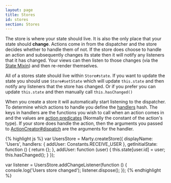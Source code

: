```yaml
---
layout: page
title: Stores
id: stores
section: Stores
---
```


The store is where your state should live. It is also the only place that your state should **change**. Actions come in from the dispatcher and the store  decides whether to handle them of not. If the store does choose to handle an action and subsequently changes its state then it will notify any listeners that it has changed. Your views can then listen to those changes (via the [State Mixin](/guides/state-mixin)) and then re-render themselves.

All of a stores state should live within ``Store#state``. If you want to update the state you should use ``Store#setState`` which will update ``this.state`` and then notify any listeners that the store has changed. Or if you prefer you can update ``this.state`` and then manually call ``this.hasChanged()``

When you create a store it will automatically start listening to the dispatcher. To determine which actions to handle you define the [handlers](/api/stores/#handlers) hash. The keys in handlers are the functions you wish to call when an action comes in and the values are [action predicates](/api/stores/#action-predicates) (Normally the constant of the action's type). If your store does handle the action, then the arguments you passed to [ActionCreator#dispatch](/api/action-creators/index.html#dispatch) are the arguments for the handler.

{% highlight js %}
var UsersStore = Marty.createStore({
  displayName: 'Users',
  handlers: {
    addUser: Constants.RECEIVE_USER
  },
  getInitialState: function () {
    return {};
  },
  addUser: function (user) {
    this.state[user.id] = user;
    this.hasChanged();
  }
});

var listener = UsersStore.addChangeListener(function () {
  console.log('Users store changed');
  listener.dispose();
});
{% endhighlight %}
